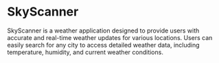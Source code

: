 # SkyScanner
SkyScanner is a weather application designed to provide users with accurate and real-time weather updates for various locations. Users can easily search for any city to access detailed weather data, including temperature, humidity, and current weather conditions.
